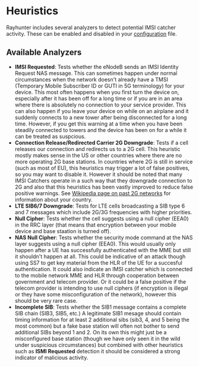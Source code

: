 # Heuristics

Rayhunter includes several analyzers to detect potential IMSI catcher activity. These can be enabled and disabled in your [configuration](./configuration.md) file.

## Available Analyzers

- **IMSI Requested**: Tests whether the eNodeB sends an IMSI Identity Request NAS message. This can sometimes happen under normal circumstances when the network doesn't already have a TMSI (Temporary Mobile Subscriber ID or GUTI in 5G terminology) for your device. This most often happens when you first turn the device on, especially after it has been off for a long time or if you are in an area where there is absolutely no connection to your service provider. This can also happen if you leave your device on while on an airplane and it suddenly connects to a new tower after being disconnected for a long time. However, if you get this warning at a time when you have been steadily connected to towers and the device has been on for a while it can be treated as suspcious.
- **Connection Release/Redirected Carrier 2G Downgrade**: Tests if a cell releases our connection and redirects us to a 2G cell. This heuristic mostly makes sense in the US or other countries where there are no more operating 2G base stations. In countries where 2G is still in service (such as most of EU), this heuristics may trigger a lot of false positives, so you may want to disable it. However it should be noted that many IMSI Catchers operate in a such way that they downgrade connection to 2G and also that this heuristics has been vastly improved to reduce false positive warnings. See [Wikipedia page on past 2G networks](https://en.wikipedia.org/wiki/2G#Past_2G_networks) for information about your country. 
- **LTE SIB6/7 Downgrade**: Tests for LTE cells broadcasting a SIB type 6 and 7 messages which include 2G/3G frequencies with higher priorities.
- **Null Cipher**: Tests whether the cell suggests using a null cipher (EEA0) in the RRC layer (that means that encryption between your mobile device and base staation is turned off).
- **NAS Null Cipher**: Tests whether the security mode command at the NAS layer suggests using a null cipher (EEA0). This would usually only happen after a UE has successfully authenticated with the MME but still it shouldn't happen at all. This could be indicative of an attack though using SS7 to get key material from the HLR of the UE for a succesful authentication. It could also indicate an IMSI catcher which is connected to the mobile network MME and HLR through cooperation between government and telecom provider. Or it could be a false positive if the telecom provider is intending to use null ciphers (if encryption is illegal or they have some misconfiguration of the network), however this should be very rare case.
- **Incomplete SIB**: Tests whether the SIB1 message contains a complete SIB chain (SIB3, SIB5, etc.) A legitimate SIB1 mesage should contain timing information for at least 2 additional sibs (sib3, 4, and 5 being the most common) but a fake base station will often not bother to send additional SIBs beyond 1 and 2. On its own this might just be a misconfigured base station (though we have only seen it in the wild under suspicious circumstances) but combined with other heuristics such as **ISMI Requested** detection it should be considered a strong indicator of malicious activity.

